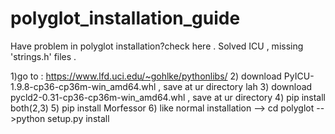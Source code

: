 # polyglot_installation_guide
Have problem in polyglot installation?check here . Solved ICU , missing 'strings.h' files .


1)go to : https://www.lfd.uci.edu/~gohlke/pythonlibs/
2) download PyICU-1.9.8-cp36-cp36m-win_amd64.whl , save at ur directory lah
3) download pycld2-0.31-cp36-cp36m-win_amd64.whl , save at ur directory
4) pip install both(2,3)
5) pip install Morfessor
6) like normal installation --> cd polyglot -->python setup.py install
